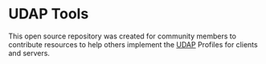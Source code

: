 # UDAP Tools
This open source repository was created for community members to contribute resources
to help others implement the [UDAP](https://www.udap.org) Profiles for clients and servers.
